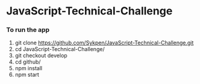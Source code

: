# JavaScript-Technical-Challenge
### To run the app
1. git clone https://github.com/Sykpen/JavaScript-Technical-Challenge.git
2. cd JavaScript-Technical-Challenge/
3. git checkout develop
4. cd github/
5. npm install
6. npm start
